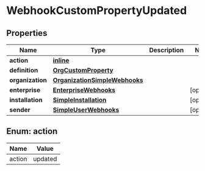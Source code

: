 
# WebhookCustomPropertyUpdated

## Properties
Name | Type | Description | Notes
------------ | ------------- | ------------- | -------------
**action** | [**inline**](#Action) |  | 
**definition** | [**OrgCustomProperty**](OrgCustomProperty.md) |  | 
**organization** | [**OrganizationSimpleWebhooks**](OrganizationSimpleWebhooks.md) |  | 
**enterprise** | [**EnterpriseWebhooks**](EnterpriseWebhooks.md) |  |  [optional]
**installation** | [**SimpleInstallation**](SimpleInstallation.md) |  |  [optional]
**sender** | [**SimpleUserWebhooks**](SimpleUserWebhooks.md) |  |  [optional]


<a id="Action"></a>
## Enum: action
Name | Value
---- | -----
action | updated



